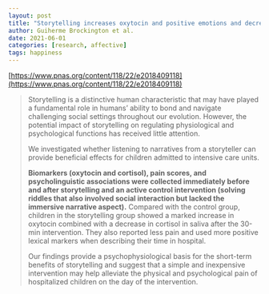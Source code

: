 ```yaml
---
layout: post
title: "Storytelling increases oxytocin and positive emotions and decreases cortisol and pain in hospitalized children"
author: Guiherme Brockington et al.
date: 2021-06-01
categories: [research, affective]
tags: happiness
---
```


[https://www.pnas.org/content/118/22/e2018409118](https://www.pnas.org/content/118/22/e2018409118)

> Storytelling is a distinctive human characteristic that may have played a fundamental role in humans’ ability to bond and navigate challenging social settings throughout our evolution. However, the potential impact of storytelling on regulating physiological and psychological functions has received little attention. 
>
> We investigated whether listening to narratives from a storyteller can provide beneficial effects for children admitted to intensive care units. 
>
> **Biomarkers (oxytocin and cortisol), pain scores, and psycholinguistic associations were collected immediately before and after storytelling and an active control intervention (solving riddles that also involved social interaction but lacked the immersive narrative aspect).** Compared with the control group, children in the storytelling group showed a marked increase in oxytocin combined with a decrease in cortisol in saliva after the 30-min intervention. They also reported less pain and used more positive lexical markers when describing their time in hospital. 
>
> Our findings provide a psychophysiological basis for the short-term benefits of storytelling and suggest that a simple and inexpensive intervention may help alleviate the physical and psychological pain of hospitalized children on the day of the intervention.

